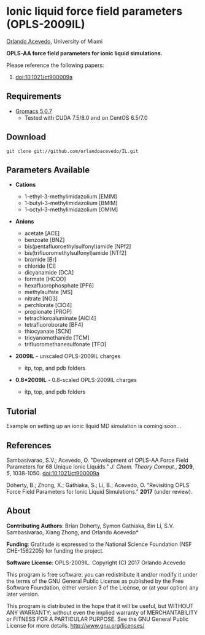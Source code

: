 Ionic liquid force field parameters (OPLS-2009IL)
=================================================

[Orlando Acevedo](http://www.acevedoresearch.com), University of Miami

**OPLS-AA force field parameters for ionic liquid simulations.**

Please reference the following papers:

1. [doi:10.1021/ct900009a](http://pubs.acs.org/doi/abs/10.1021/ct900009a)

Requirements
------------
* [Gromacs 5.0.7](http://www.gromacs.org/Downloads)
    * Tested with CUDA 7.5/8.0 and on CentOS 6.5/7.0
    
Download
-----
```
git clone git://github.com/orlandoacevedo/IL.git
```

Parameters Available
--------------------
* **Cations**
    * 1-ethyl-3-methylimidazolium [EMIM]
    * 1-butyl-3-methylimidazolium [BMIM]
    * 1-octyl-3-methylimidazolium [OMIM]
* **Anions**
    * acetate [ACE]
    * benzoate [BNZ]
    * bis(pentafluoroethylsulfonyl)amide [NPf2]
    * bis(trifluoromethylsulfonyl)amide [NTf2]
    * bromide [Br]
    * chloride [Cl]
    * dicyanamide [DCA]
    * formate [HCOO]
    * hexafluorophosphate [PF6]
    * methylsulfate [MS]
    * nitrate [NO3]
    * perchlorate [ClO4]
    * propionate [PROP]
    * tetrachloroaluminate [AlCl4]
    * tetrafluoroborate [BF4]
    * thiocyanate [SCN]
    * tricyanomethanide [TCM]
    * trifluoromethanesulfonate [TFO]
    
* **2009IL** - unscaled OPLS-2009IL charges
    * itp, top, and pdb folders
  
* **0.8*2009IL** - 0.8-scaled OPLS-2009IL charges
    * itp, top, and pdb folders

Tutorial
--------
Example on setting up an ionic liquid MD simulation is coming soon...


References
----------
Sambasivarao, S.V.; Acevedo, O. "Development of OPLS-AA Force Field Parameters for 68 Unique Ionic Liquids." *J. Chem. Theory Comput.*, **2009**, *5*, 1038-1050. [doi:10.1021/ct900009a](http://pubs.acs.org/doi/abs/10.1021/ct900009a)

Doherty, B.; Zhong, X.; Gathiaka, S.; Li, B.; Acevedo, O. "Revisiting OPLS Force Field Parameters for Ionic Liquid Simulations." **2017** (under review).

About
-----
**Contributing Authors**: Brian Doherty, Symon Gathiaka, Bin Li, S.V. Sambasivarao, Xiang Zhong, and Orlando Acevedo*

**Funding**: Gratitude is expressed to the National Science Foundation (NSF CHE-1562205) for funding the project.

**Software License**:
OPLS-2009IL.
Copyright (C) 2017  Orlando Acevedo

This program is free software: you can redistribute it and/or modify
it under the terms of the GNU General Public License as published by
the Free Software Foundation, either version 3 of the License, or
(at your option) any later version.

This program is distributed in the hope that it will be useful,
but WITHOUT ANY WARRANTY; without even the implied warranty of
MERCHANTABILITY or FITNESS FOR A PARTICULAR PURPOSE.  See the
GNU General Public License for more details. <http://www.gnu.org/licenses/>
